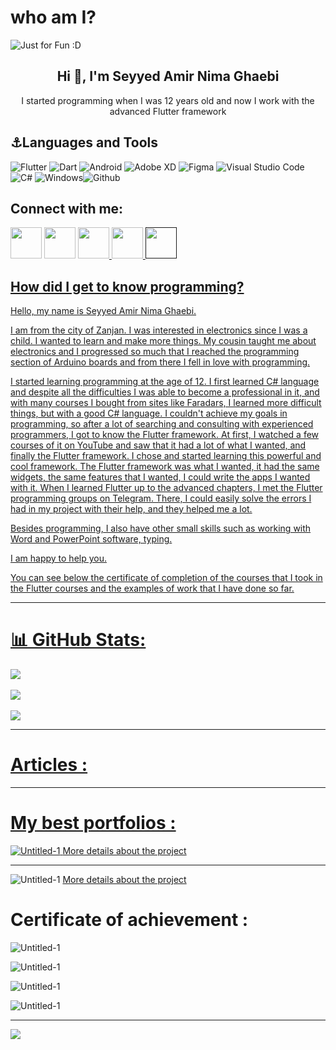 
# who am I?

<img align="center" src="https://github.com/SeyyedAmirNimaGhaebi/SeyyedAmirNimaGhaebi/assets/124828880/5d4c6038-71f3-4a6a-92ac-8b0a3325d8fe" alt="Just for Fun :D">
         
<h2 align="center">Hi 👋, I'm Seyyed Amir Nima Ghaebi</h2>
<p align="center">I started programming when I was 12 years old and now I work with the advanced Flutter framework</p>

<h2>⚓Languages and Tools</h2>

![Flutter](https://img.shields.io/badge/Flutter-%2302569B.svg?style=for-the-badge&logo=Flutter&logoColor=white) ![Dart](https://img.shields.io/badge/dart-%230175C2.svg?style=for-the-badge&logo=dart&logoColor=white) ![Android](https://img.shields.io/badge/Android-3DDC84?style=for-the-badge&logo=android&logoColor=white)	![Adobe XD](https://img.shields.io/badge/Adobe%20XD-470137?style=for-the-badge&logo=Adobe%20XD&logoColor=#FF61F6)  ![Figma](https://img.shields.io/badge/Figma-F24E1E.svg?style=for-the-badge&logo=Figma&logoColor=white) ![Visual Studio Code](https://img.shields.io/badge/Visual%20Studio%20Code-0078d7.svg?style=for-the-badge&logo=visual-studio-code&logoColor=white) ![C#](https://img.shields.io/badge/c%23-%23239120.svg?style=for-the-badge&logo=c-sharp&logoColor=white) ![Windows](https://img.shields.io/badge/Windows-0078D6?style=for-the-badge&logo=windows&logoColor=white)![Github](https://img.shields.io/badge/GitHub-181717.svg?style=for-the-badge&logo=GitHub&logoColor=white) 

<h2>Connect with me:</h2>

<a href="https://t.me/AmirGh_666"><img src="https://github.com/SeyyedAmirNimaGhaebi/SeyyedAmirNimaGhaebi/blob/main/image/telegram_app_88px.png?raw=true" height="50px" width="50px"></a>
<a href="https://www.youtube.com/channel/UC_kZNtkh55fPCCUAcM4ABmg"><img src="https://github.com/SeyyedAmirNimaGhaebi/SeyyedAmirNimaGhaebi/blob/main/image/YouTube_88px.png?raw=true" height="50px" width="50px"></a></a>
<a href="https://www.instagram.com/amirgh_888/#"><img src="https://github.com/SeyyedAmirNimaGhaebi/SeyyedAmirNimaGhaebi/blob/main/image/instagram_logo_88px.png?raw=true" height="50px" width="50px">
<a href="https://s8.uupload.ir/files/untitled_y017.png"><img src="https://github.com/SeyyedAmirNimaGhaebi/SeyyedAmirNimaGhaebi/blob/main/image/email_open_88px.png?raw=true" height="50px" width="50px">
<a href=""><img src="https://github.com/SeyyedAmirNimaGhaebi/SeyyedAmirNimaGhaebi/blob/main/image/office_phone_88px.png?raw=true" height="50px" width="50px">

<h2>How did I get to know programming?</h2>

<p align="left">Hello, my name is Seyyed Amir Nima Ghaebi.

I am from the city of Zanjan. I was interested in electronics since I was a child. I wanted to learn and make more things. My cousin taught me about electronics and I progressed so much that I reached the programming section of Arduino boards and from there I fell in love with programming.

I started learning programming at the age of 12. I first learned C# language and despite all the difficulties I was able to become a professional in it, and with many courses I bought from sites like Faradars, I learned more difficult things, but with a good C# language. I couldn't achieve my goals in programming, so after a lot of searching and consulting with experienced programmers, I got to know the Flutter framework. At first, I watched a few courses of it on YouTube and saw that it had a lot of what I wanted, and finally the Flutter framework. I chose and started learning this powerful and cool framework.
The Flutter framework was what I wanted, it had the same widgets, the same features that I wanted, I could write the apps I wanted with it.
When I learned Flutter up to the advanced chapters, I met the Flutter programming groups on Telegram. There, I could easily solve the errors I had in my project with their help, and they helped me a lot.

Besides programming, I also have other small skills such as working with Word and PowerPoint software, typing.

I am happy to help you.

You can see below the certificate of completion of the courses that I took in the Flutter courses and the examples of work that I have done so far.


---
# 📊 GitHub Stats:

![](https://github-readme-stats.vercel.app/api/top-langs/?username=SeyyedAmirNimaGhaebi&theme=dark&hide_border=false&include_all_commits=true&count_private=true&layout=compact)           
<br/>![](https://github-readme-streak-stats.herokuapp.com/?user=SeyyedAmirNimaGhaebi&theme=dark&hide_border=false)<br/>    
![](https://github-contributor-stats.vercel.app/api?username=SeyyedAmirNimaGhaebi&limit=5&theme=dracula&combine_all_yearly_contributions=true)

---

# Articles :

---
# My best portfolios :

![Untitled-1](https://github.com/SeyyedAmirNimaGhaebi/SeyyedAmirNimaGhaebi/assets/124828880/23c507ed-4b3d-424d-9ead-b824b5f8a911)
<a href="https://github.com/SeyyedAmirNimaGhaebi/BMI-Project">More details about the project</a>

---

![Untitled-1](https://github.com/SeyyedAmirNimaGhaebi/SeyyedAmirNimaGhaebi/assets/124828880/be27c1bd-4043-4649-9200-2b2a917706bc)
<a href="https://github.com/SeyyedAmirNimaGhaebi/Login-and-Signup-Ui">More details about the project</a>


# Certificate of achievement :


![Untitled-1](https://github.com/SeyyedAmirNimaGhaebi/SeyyedAmirNimaGhaebi/assets/124828880/4f0ce5b7-7895-4ac9-aa45-aeed1aa84cb2)
         
![Untitled-1](https://github.com/SeyyedAmirNimaGhaebi/SeyyedAmirNimaGhaebi/assets/124828880/93994419-2433-430c-b0a0-e21a403c56d7)
         
         
![Untitled-1](https://github.com/SeyyedAmirNimaGhaebi/SeyyedAmirNimaGhaebi/assets/124828880/38361327-74e5-48ed-ad3c-1ede96c799b3)
         
         
![Untitled-1](https://github.com/SeyyedAmirNimaGhaebi/SeyyedAmirNimaGhaebi/assets/124828880/f8aa677f-6098-4a23-8eaa-9a3977fbc066)


---
[![](https://visitcount.itsvg.in/api?id=SeyyedAmirNimaGhaebi&label=Profile%20Views&color=12&icon=0&pretty=true)](https://visitcount.itsvg.in)
